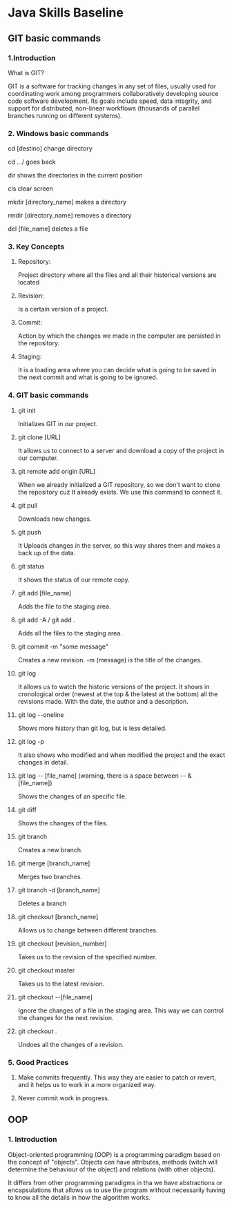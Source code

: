 # Java Skills Baseline

## GIT basic commands

### 1.Introduction
What is GIT?

GIT is a software for tracking changes in any set of files, usually used for
coordinating work among programmers collaboratively developing source code
software development. Its goals include speed, data integrity, and support for
distributed, non-linear workflows (thousands of parallel branches running on
different systems).

### 2. Windows basic commands

cd [destino] change directory

cd  …/ goes back

dir shows the directories in the current position

cls clear screen

mkdir [directory_name] makes a directory

rmdir [directory_name] removes a directory

del [file_name] deletes a file

### 3. Key Concepts

1. Repository:

   Project directory where all the files and all their historical versions are located


2. Revision:

   Is a certain version of a project.


3. Commit:

   Action by which the changes we made in the computer are persisted in the repository.


4. Staging:

   It is a loading area where you can decide what is going to be saved in the next
   commit and what is going to be ignored.

### 4. GIT basic commands

1. git init

   Initializes GIT in our project.


2. git clone [URL]

   It allows us to connect to a server and download a copy of the project in our computer.


3. git remote add origin [URL]

   When we already initialized a GIT repository, so we don't want to clone the repository cuz It already exists. We use
   this command to connect it.


4. git pull

   Downloads new changes.


5. git push

   It Uploads changes in the server, so this way shares them  and makes a back up of the data.


6. git status

   It shows the status of our remote copy.


7. git add [file_name]

   Adds the file to the staging area.


8. git add -A / git add .

   Adds all the files to the staging area.


9. git commit -m "some message"

   Creates a new revision. -m (message) is the title of the changes.


10. git log

    It allows us to watch the historic versions of the project. It shows in cronological order (newest at the top & the
    latest at the bottom) all the revisions made. With the date, the author and a description.


11. git log --oneline

    Shows more history than git log, but is less detailed.


12. git log -p

    It also shows who modified and when modified the project and the exact changes in detail.


13. git log -- [file_name] (warning, there is a space between -- & [file_name])

    Shows the changes of an specific file.


14. git diff

    Shows the changes of the files.


15. git branch

    Creates a new branch.


16. git merge [branch_name]

    Merges two branches.


17. git branch -d [branch_name]

    Deletes a branch


18. git checkout [branch_name]

    Allows us to change between different branches.


19. git checkout [revision_number]

    Takes us to the revision of the specified number.


20. git checkout master

    Takes us to the latest revision.


21. git checkout --[file_name]

    Ignore the changes of a file in the staging area. This way we can control the changes for the next revision.


22. git checkout .

    Undoes all the changes of a revision.

### 5. Good Practices

1. Make commits frequently. This way they are easier to patch or revert, and it helps us to work in a more organized way.

2. Never commit work in progress.

## OOP

### 1. Introduction

Object-oriented programming (OOP) is a programming paradigm based on the concept of "objects". Objects can have attributes,
methods (witch will determine the behaviour of the object) and relations (with other objects).

It differs from other programming paradigms in tha we have abstractions or encapsulations that allows us to use the program
without necessarily having to know all the details in how the algorithm works.
